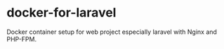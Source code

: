 # docker-for-laravel
Docker container setup for web project especially laravel with Nginx and PHP-FPM.
